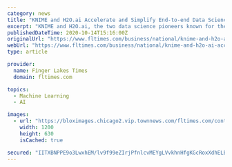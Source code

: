 ```yaml
---
category: news
title: "KNIME and H2O.ai Accelerate and Simplify End-to-end Data Science Automation"
excerpt: "KNIME and H2O.ai, the two data science pioneers known for their open source platforms, today announced a strategic partnership that integrates offerings from both companies. The joint offering combines Driverless AI for AutoML and KNIME Server for workflow management across the entire data science life cycle - from data access to optimization and deployment."
publishedDateTime: 2020-10-14T15:16:00Z
originalUrl: "https://www.fltimes.com/business/national/knime-and-h2o-ai-accelerate-and-simplify-end-to-end-data-science-automation/article_d61ee3d4-0a7a-59d5-b27c-eae8f4196f82.html"
webUrl: "https://www.fltimes.com/business/national/knime-and-h2o-ai-accelerate-and-simplify-end-to-end-data-science-automation/article_d61ee3d4-0a7a-59d5-b27c-eae8f4196f82.html"
type: article

provider:
  name: Finger Lakes Times
  domain: fltimes.com

topics:
  - Machine Learning
  - AI

images:
  - url: "https://bloximages.chicago2.vip.townnews.com/fltimes.com/content/tncms/custom/image/b0352330-9d33-11e5-a934-9bac0af3ff38.jpg"
    width: 1200
    height: 630
    isCached: true

secured: "IITXBNPPE9o3LwxhEM/lv9f99eZIrjPfnlcvMEYgLVvkhnHfgKGcRoxXdhELBkGN7sG+kQ1HjM8uqCjh+uA0vrD+H7eNqsEfl9uaQ8ph9MEOHxfLSBe+D+bFuULhRGpbvWGz8mnOz8Kzg7iup40V78SvA90cs33hPsVCtm/lfISPXdzLlhhaxMyYMfV+P58EbgRWTmEIVptuQjwyuMWf1A8xiBSrroQHOIVmQxNDDyRymrAjK0Vk3qmNPL0gwASCBF8I+uUDWh+LlcHL6aTCoRu+JRhQsWtYcuHR2L+5ESQMiH0l5bz0//aesBNBKoQLNvmFmvd1ZYnQNiKH6UckuI/vn8mYqpRStgzZgA4BLew=;/Sa8sNf5SVtFShkO/6XFmw=="
---
```


